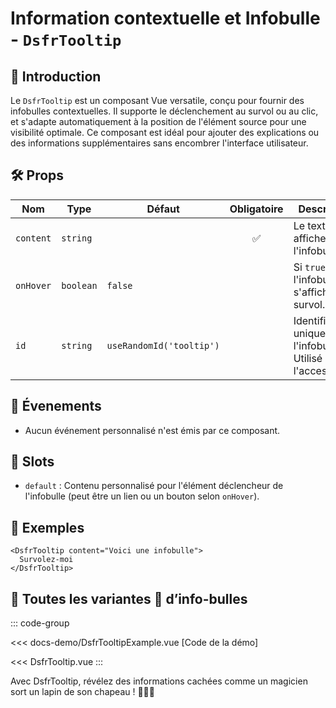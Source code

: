 # Information contextuelle et Infobulle - `DsfrTooltip`

## 🌟 Introduction

Le `DsfrTooltip` est un composant Vue versatile, conçu pour fournir des infobulles contextuelles. Il supporte le déclenchement au survol ou au clic, et s'adapte automatiquement à la position de l'élément source pour une visibilité optimale. Ce composant est idéal pour ajouter des explications ou des informations supplémentaires sans encombrer l'interface utilisateur.

## 🛠️ Props

| Nom        | Type      | Défaut               | Obligatoire | Description                                                 |
|------------|-----------|----------------------|:-----------:|-------------------------------------------------------------|
| `content`  | `string`  |                      | ✅          | Le texte à afficher dans l'infobulle.                       |
| `onHover`  | `boolean` | `false`              |             | Si `true`, l'infobulle s'affiche au survol.                 |
| `id`       | `string`  | `useRandomId('tooltip')` |         | Identifiant unique pour l'infobulle. Utilisé pour l'accessibilité. |

## 📡 Évenements

- Aucun événement personnalisé n'est émis par ce composant.

## 🧩 Slots

- `default` : Contenu personnalisé pour l'élément déclencheur de l'infobulle (peut être un lien ou un bouton selon `onHover`).

## 📝 Exemples

```vue
<DsfrTooltip content="Voici une infobulle">
  Survolez-moi
</DsfrTooltip>
```

## 📝 Toutes les variantes 🌈 d’info-bulles

::: code-group

<Story data-title="Démo" min-h="300px">
  <DsfrTooltipExample />
</Story>

<<< docs-demo/DsfrTooltipExample.vue [Code de la démo]

<<< DsfrTooltip.vue
:::

Avec DsfrTooltip, révélez des informations cachées comme un magicien sort un lapin de son chapeau ! 🎩🐇✨

<script setup lang="ts">
import DsfrTooltipExample from './docs-demo/DsfrTooltipExample.vue'
</script>
